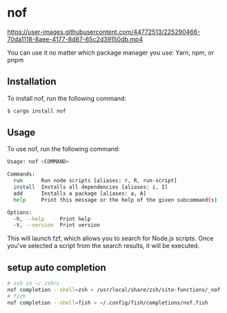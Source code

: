 # nof

https://user-images.githubusercontent.com/44772513/225290466-70da1118-8aee-4177-8d87-65c2d39150db.mp4


You can use it no matter which package manager you use: Yarn, npm, or pnpm
## Installation

To install nof, run the following command:
```bash
$ cargo install nof
```

## Usage

To use nof, run the following command:
```bash
Usage: nof <COMMAND>

Commands:
  run      Run node scripts [aliases: r, R, run-script]
  install  Installs all dependencies [aliases: i, I]
  add      Installs a package [aliases: a, A]
  help     Print this message or the help of the given subcommand(s)

Options:
  -h, --help     Print help
  -V, --version  Print version

```

This will launch fzf, which allows you to search for Node.js scripts. Once you've selected a script from the search results, it will be executed.

## setup auto completion
```bash
# zsh in ~/.zshrc
nof completion --shell=zsh > /usr/local/share/zsh/site-functions/_nof
# fizh 
nof completion --shell=fish > ~/.config/fish/completions/nof.fish
```
